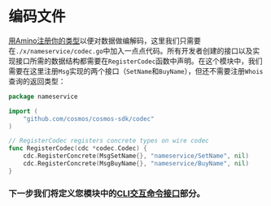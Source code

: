 # 编码文件

[用Amino注册你的类型](https://github.com/tendermint/go-amino#registering-types)以便对数据做编解码，这里我们只需要在`./x/nameservice/codec.go`中加入一点点代码。所有开发者创建的接口以及实现接口所需的数据结构都需要在`RegisterCodec`函数中声明。在这个模块中，我们需要在这里注册`Msg`实现的两个接口（`SetName`和`BuyName`），但还不需要注册`Whois`查询的返回类型：

```go
package nameservice

import (
	"github.com/cosmos/cosmos-sdk/codec"
)

// RegisterCodec registers concrete types on wire codec
func RegisterCodec(cdc *codec.Codec) {
	cdc.RegisterConcrete(MsgSetName{}, "nameservice/SetName", nil)
	cdc.RegisterConcrete(MsgBuyName{}, "nameservice/BuyName", nil)
}
```

### 下一步我们将定义您模块中的[CLI交互命令接口](./cli.md)部分。

